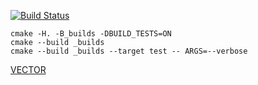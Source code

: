 [![Build Status](https://travis-ci.org/RomanVas30/vector_example.svg?branch=master)](https://travis-ci.org/RomanVas30/vector_example)

```
cmake -H. -B_builds -DBUILD_TESTS=ON
cmake --build _builds
cmake --build _builds --target test -- ARGS=--verbose
```
[VECTOR](https://en.cppreference.com/w/cpp/container/vector#L67)
